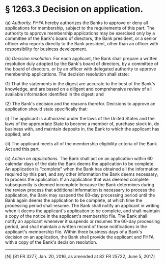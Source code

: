 # § 1263.3   Decision on application.

(a) *Authority.* FHFA hereby authorizes the Banks to approve or deny all applications for membership, subject to the requirements of this part. The authority to approve membership applications may be exercised only by a committee of the Bank's board of directors, the Bank president, or a senior officer who reports directly to the Bank president, other than an officer with responsibility for business development.


(b) *Decision resolution.* For each applicant, the Bank shall prepare a written resolution duly adopted by the Bank's board of directors, by a committee of the board of directors, or by an officer with delegated authority to approve membership applications. The decision resolution shall state:


(1) That the statements in the digest are accurate to the best of the Bank's knowledge, and are based on a diligent and comprehensive review of all available information identified in the digest; and


(2) The Bank's decision and the reasons therefor. Decisions to approve an application should state specifically that:


(i) The applicant is authorized under the laws of the United States and the laws of the appropriate State to become a member of, purchase stock in, do business with, and maintain deposits in, the Bank to which the applicant has applied; and


(ii) The applicant meets all of the membership eligibility criteria of the Bank Act and this part.


(c) *Action on applications.* The Bank shall act on an application within 60 calendar days of the date the Bank deems the application to be complete. An application is “complete” when the Bank has obtained all the information required by this part, and any other information the Bank deems necessary, to process the application. If an application that was deemed complete subsequently is deemed incomplete because the Bank determines during the review process that additional information is necessary to process the application, the Bank may suspend the 60-day processing period until the Bank again deems the application to be complete, at which time the processing period shall resume. The Bank shall notify an applicant in writing when it deems the applicant's application to be complete, and shall maintain a copy of the notice in the applicant's membership file. The Bank shall notify an applicant whenever it suspends or resumes the 60-day processing period, and shall maintain a written record of those notifications in the applicant's membership file. Within three business days of a Bank's decision on an application, the Bank shall provide the applicant and FHFA with a copy of the Bank's decision resolution.



---

[N] [81 FR 3277, Jan. 20, 2016, as amended at 82 FR 25722, June 5, 2017]




